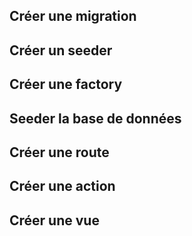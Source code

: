 ## Créer une migration
## Créer un seeder
## Créer une factory
## Seeder la base de données
## Créer une route
## Créer une action 
## Créer une vue